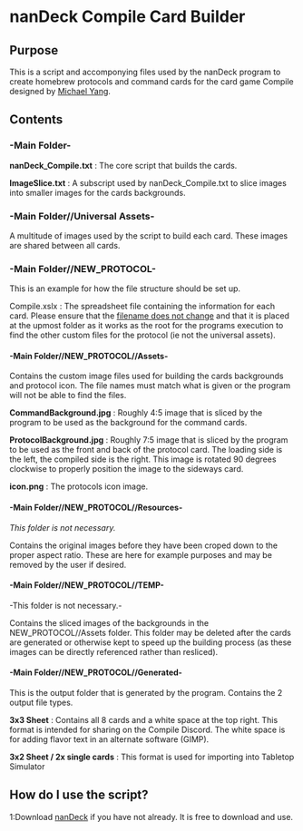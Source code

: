 # nanDeck Compile Card Builder
## Purpose
This is a script and accomponying files used by the nanDeck program to create homebrew protocols and command cards for the card game Compile designed by [Michael Yang](https://boardgamegeek.com/boardgamedesigner/158096/michael-yang).
## Contents
### -Main Folder-
**nanDeck_Compile.txt** : The core script that builds the cards.

**ImageSlice.txt** : A subscript used by nanDeck_Compile.txt to slice images into smaller images for the cards backgrounds.


### -Main Folder//Universal Assets-
A multitude of images used by the script to build each card. These images are shared between all cards.


### -Main Folder//NEW_PROTOCOL-
This is an example for how the file structure should be set up.

Compile.xslx : The spreadsheet file containing the information for each card. Please ensure that the <ins>filename does not change</ins> and that it is placed at the upmost folder as it works as the root for the programs execution to find the other custom files for the protocol (ie not the universal assets).


#### -Main Folder//NEW_PROTOCOL//Assets-
Contains the custom image files used for building the cards backgrounds and protocol icon. The file names must match what is given or the program will not be able to find the files.

**CommandBackground.jpg** : Roughly 4:5 image that is sliced by the program to be used as the background for the command cards.

**ProtocolBackground.jpg** : Roughly 7:5 image that is sliced by the program to be used as the front and back of the protocol card. 
The loading side is the left, the compiled side is the right. This image is rotated 90 degrees clockwise to properly position the image to the sideways card.

**icon.png** : The protocols icon image.


#### -Main Folder//NEW_PROTOCOL//Resources-
_This folder is not necessary._

Contains the original images before they have been croped down to the proper aspect ratio. These are here for example purposes and may be removed by the user if desired.


#### -Main Folder//NEW_PROTOCOL//TEMP-
-This folder is not necessary.-

Contains the sliced images of the backgrounds in the NEW_PROTOCOL//Assets folder.
This folder may be deleted after the cards are generated or otherwise kept to speed up the building process (as these images can be directly referenced rather than resliced).


#### -Main Folder//NEW_PROTOCOL//Generated-
This is the output folder that is generated by the program.
Contains the 2 output file types.

**3x3 Sheet** : Contains all 8 cards and a white space at the top right. This format is intended for sharing on the Compile Discord. The white space is for adding flavor text in an alternate software (GIMP).

**3x2 Sheet / 2x single cards** : This format is used for importing into Tabletop Simulator



## How do I use the script?
1:Download [nanDeck](https://nandeck.com/old-versions) if you have not already. It is free to download and use.

###

